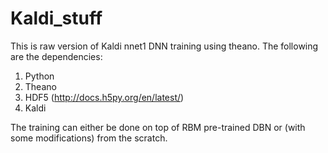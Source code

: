# Kaldi_stuff

This is raw version of Kaldi nnet1 DNN training using theano. The following are the dependencies:

1. Python
2. Theano
3. HDF5 (http://docs.h5py.org/en/latest/)
4. Kaldi 

The training can either be done on top of RBM pre-trained DBN or (with some modifications) from the scratch.
